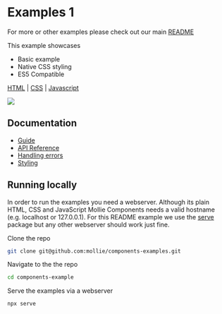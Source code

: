 # Examples 1

For more or other examples please check out our main [README](../)

This example showcases

- Basic example
- Native CSS styling
- ES5 Compatible

[HTML](example-1/index.html) | [CSS](example-1/style.css) | [Javascript](example-1/script.js)

![](screenshots/example-1.gif)

## Documentation

- [Guide](https://docs.mollie.com/guides/mollie-components/overview)
- [API Reference](https://docs.mollie.com/guides/mollie-components/reference)
- [Handling errors](https://docs.mollie.com/guides/mollie-components/handling-errors)
- [Styling](https://docs.mollie.com/guides/mollie-components/styling)

## Running locally

In order to run the examples you need a webserver. Although its plain HTML, CSS and JavaScript Mollie Components needs a valid hostname (e.g. localhost or 127.0.0.1). For this README example we use the [serve](https://www.npmjs.com/package/serve) package but any other webserver should work just fine.

Clone the repo

```bash
git clone git@github.com:mollie/components-examples.git
```

Navigate to the the repo

```bash
cd components-example
```

Serve the examples via a webserver

```bash
npx serve
```
